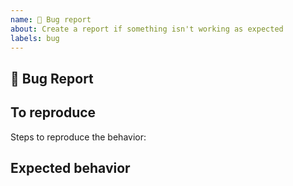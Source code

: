 ```yaml
---
name: 🐛 Bug report
about: Create a report if something isn't working as expected
labels: bug
---
```


<!-- Please search existing issues to avoid creating duplicates. -->

## 🐛 Bug Report

<!-- A clear and concise description of what the bug is. -->

## To reproduce

Steps to reproduce the behavior:

## Expected behavior

<!-- A clear and concise description of what you expected to happen. -->
